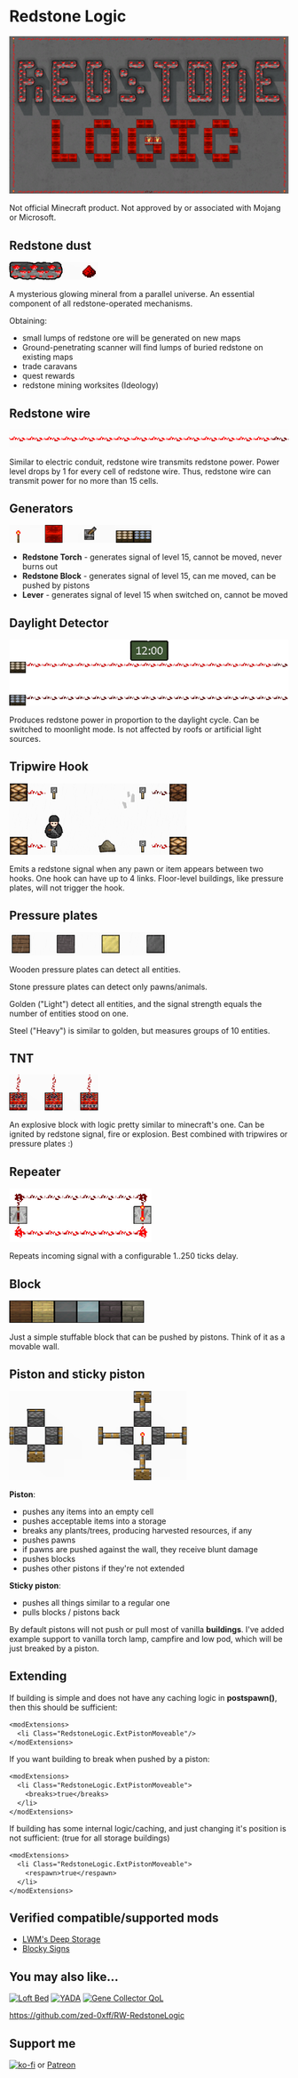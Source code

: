 # Redstone Logic
[![Redstone Logic](About/Preview.png)](https://steamcommunity.com/sharedfiles/filedetails/?id=2991569144)

Not official Minecraft product. Not approved by or associated with Mojang or Microsoft.

## Redstone dust

![](screens/redstone_ore.png)

A mysterious glowing mineral from a parallel universe. An essential component of all redstone-operated mechanisms.

Obtaining:
- small lumps of redstone ore will be generated on new maps
- Ground-penetrating scanner will find lumps of buried redstone on existing maps
- trade caravans
- quest rewards
- redstone mining worksites (Ideology)

## Redstone wire

![](screens/redstone_wire.png)

Similar to electric conduit, redstone wire transmits redstone power.
Power level drops by 1 for every cell of redstone wire.
Thus, redstone wire can transmit power for no more than 15 cells. 

## Generators

![](screens/generators.png)

- **Redstone Torch** - generates signal of level 15, cannot be moved, never burns out
- **Redstone Block** - generates signal of level 15, can me moved, can be pushed by pistons
- **Lever** - generates signal of level 15 when switched on, cannot be moved

## Daylight Detector

![](screens/detectors.gif)

Produces redstone power in proportion to the daylight cycle. Can be switched to moonlight mode. Is not affected by roofs or artificial light sources.

## Tripwire Hook

![](screens/tripwire.png)

Emits a redstone signal when any pawn or item appears between two hooks.
One hook can have up to 4 links.
Floor-level buildings, like pressure plates, will not trigger the hook.

## Pressure plates

![](screens/pressure_plates.png)

Wooden pressure plates can detect all entities.

Stone pressure plates can detect only pawns/animals.

Golden ("Light") detect all entities, and the signal strength equals the number of entities stood on one.

Steel ("Heavy") is similar to golden, but measures groups of 10 entities.

## TNT

![](screens/tnt.png)

An explosive block with logic pretty similar to minecraft's one.
Can be ignited by redstone signal, fire or explosion.
Best combined with tripwires or pressure plates :)

## Repeater

![](screens/repeaters.gif)

Repeats incoming signal with a configurable 1..250 ticks delay.

## Block

![](screens/blocks.png)

Just a simple stuffable block that can be pushed by pistons. Think of it as a movable wall.

## Piston and sticky piston

![](screens/pistons.png)

**Piston**:
- pushes any items into an empty cell
- pushes acceptable items into a storage
- breaks any plants/trees, producing harvested resources, if any
- pushes pawns
- if pawns are pushed against the wall, they receive blunt damage
- pushes blocks
- pushes other pistons if they're not extended

**Sticky piston**:
- pushes all things similar to a regular one
- pulls blocks / pistons back

By default pistons will not push or pull most of vanilla **buildings**. I've added example support to vanilla torch lamp, campfire and
low pod, which will be just breaked by a piston.

## Extending

If building is simple and does not have any caching logic in **postspawn()**, then this should be sufficient:

    <modExtensions>
      <li Class="RedstoneLogic.ExtPistonMoveable"/>
    </modExtensions>

If you want building to break when pushed by a piston:

    <modExtensions>
      <li Class="RedstoneLogic.ExtPistonMoveable">
        <breaks>true</breaks>
      </li>
    </modExtensions>

If building has some internal logic/caching, and just changing it's position is not sufficient: (true for all storage buildings)

    <modExtensions>
      <li Class="RedstoneLogic.ExtPistonMoveable">
        <respawn>true</respawn>
      </li>
    </modExtensions>

## Verified compatible/supported mods

- [LWM's Deep Storage](https://steamcommunity.com/sharedfiles/filedetails/?id=1617282896)
- [Blocky Signs](https://steamcommunity.com/sharedfiles/filedetails/?id=2985030059)

## You may also like...

[![Loft Bed](https://steamuserimages-a.akamaihd.net/ugc/2030602392616950419/CAF6F6AB4C5D99E729AD70C683C0D78169B028BF/?imw=268&imh=151&ima=fit&impolicy=Letterbox)](https://steamcommunity.com/sharedfiles/filedetails/?id=2961708299)
[![YADA](https://steamuserimages-a.akamaihd.net/ugc/2031731300519719867/4E551B5E8A5F51182BD2D8830C7E9E180D0634BC/?imw=268&imh=151&ima=fit&impolicy=Letterbox)](https://steamcommunity.com/sharedfiles/filedetails/?id=2971543841)
[![Gene Collector QoL](https://steamuserimages-a.akamaihd.net/ugc/2031731627304502175/D4CBB7CE5A2ACD29FE85B5993B7CE209B944389F/?imw=268&imh=151&ima=fit&impolicy=Letterbox)](https://steamcommunity.com/sharedfiles/filedetails/?id=2978672610)

https://github.com/zed-0xff/RW-RedstoneLogic

## Support me

[![ko-fi](https://i.imgur.com/Utx6OIH.png)](https://ko-fi.com/K3K81Z3W5) or [Patreon](https://www.patreon.com/zed_0xff)
